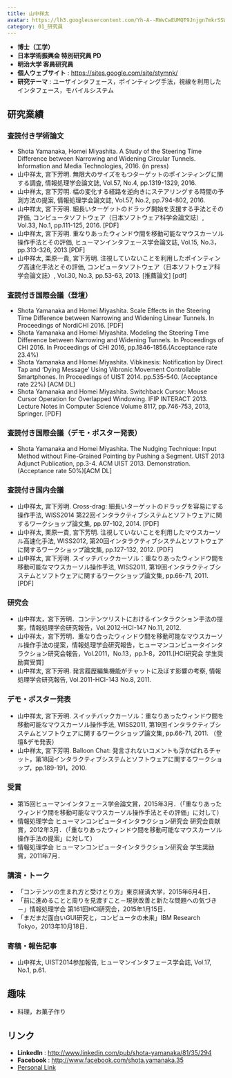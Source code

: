 ```yaml
---
title: 山中祥太
avatar: https://lh3.googleusercontent.com/Yh-A--RWvCwEUMQT9Jnjgn7mkrSSWReC1u7CFM8-zlsGQ4Y4lCZQgyVosuXqND0l6Ck6Ii6yp-d_XsswlXVTpBzqCf1u9PCqJPI-06t0H2ztS0hB-fPSSM1kHkOfTT53UJSj8PEuLQRB-tFxzkzSoZrE7YbNsSjCI0pz6EqEZ_lci7KgX0fn72nwU5-jq_tvIviRqtRWrPnepUMZqiIv1tEnWqZpxyWP6mATOEOvRQfcQiN63Iqu5QGS1EY_81ubyPtVxMf2lvLBhDV_eNJzA4C39OlQoZycr1-1-SYe_EqLqJthndZCffM7eI_v2S8XBWtQLFjbxSNizItNZ3SOj1olMdCK4C8k5LJnBajO8GRDMJVXI4A1Qxhm9jxevN59Vtez2KH-Z09kBaRRqOOLBpnJ_rJwxaaTSt8HGejj26Sbgy5EPLX7dvLYHdD3oW4MZy4r1rD7mC8bs3kuTqlx_2QfM4fN7O0De1i_5Kqr-JdgzeY4ghTqFr8iYHSPEwvHws7PYjoTW0NKkKrFcsgdN69XkAKPm3myvX0xOpxWt7LRHYgl2fU4c7BsqR-kt_w4B5_fhEktCwqmupp9wuex0V12Om2WD_LhG3SAKfh12l63bQuVej7fNQ=p-s300
category: 01_研究員
---
```


- **博士（工学）**
- **日本学術振興会 特別研究員 PD**
- **明治大学 客員研究員**
- **個人ウェブサイト** : <https://sites.google.com/site/stymnk/>
- **研究テーマ** : ユーザインタフェース，ポインティング手法，視線を利用したインタフェース，モバイルシステム

## 研究業績

### 査読付き学術論文

- Shota Yamanaka, Homei Miyashita. A Study of the Steering Time Difference between Narrowing and Widening Circular Tunnels. Information and Media Technologies, 2016. (in press)
- 山中祥太, 宮下芳明. 無限大のサイズをもつターゲットのポインティングに関する調査, 情報処理学会論文誌, Vol.57, No.4, pp.1319-1329, 2016.
- 山中祥太, 宮下芳明. 幅の変化する経路を逆向きにステアリングする時間の予測方法の提案, 情報処理学会論文誌, Vol.57, No.2, pp.794-802, 2016.
- 山中祥太, 宮下芳明. 細長いターゲットのドラッグ開始を支援する手法とその評価, コンピュータソフトウェア（日本ソフトウェア科学会論文誌）, Vol.33, No.1, pp.111-125, 2016. [PDF]
- 山中祥太, 宮下芳明. 重なりあったウィンドウ間を移動可能なマウスカーソル操作手法とその評価, ヒューマンインタフェース学会論文誌, Vol.15, No.3，pp.313-326, 2013.[PDF]
- 山中祥太, 栗原一貴, 宮下芳明. 注視していないことを利用したポインティング高速化手法とその評価, コンピュータソフトウェア（日本ソフトウェア科学会論文誌）, Vol.30, No.3, pp.53-63, 2013. [推薦論文] \[pdf]

### 査読付き国際会議（登壇）

- Shota Yamanaka and Homei Miyashita. Scale Effects in the Steering Time Difference between Narrowing and Widening Linear Tunnels. In Proceedings of NordiCHI 2016. [PDF]
- Shota Yamanaka and Homei Miyashita. Modeling the Steering Time Difference between Narrowing and Widening Tunnels. In Proceedings of CHI 2016. In Proceedings of CHI 2016, pp.1846-1856.(Acceptance rate 23.4%)
- Shota Yamanaka and Homei Miyashita. Vibkinesis: Notification by Direct Tap and ‘Dying Message’ Using Vibronic Movement Controllable Smartphones. In Proceedings of UIST 2014. pp.535-540. (Acceptance rate 22%) [ACM DL]
- Shota Yamanaka and Homei Miyashita. Switchback Cursor: Mouse Cursor Operation for Overlapped Windowing. IFIP INTERACT 2013. Lecture Notes in Computer Science Volume 8117, pp.746-753, 2013, Springer. [PDF]

### 査読付き国際会議（デモ・ポスター発表）

- Shota Yamanaka and Homei Miyashita. The Nudging Technique: Input Method without Fine-Grained Pointing by Pushing a Segment. UIST 2013 Adjunct Publication, pp.3-4. ACM UIST 2013. Demonstration. (Acceptance rate 50%)[ACM DL]

### 査読付き国内会議

- 山中祥太, 宮下芳明. Cross-drag: 細長いターゲットのドラッグを容易にする操作手法, WISS2014 第22回インタラクティブシステムとソフトウェアに関するワークショップ論文集, pp.97-102, 2014. [PDF]
- 山中祥太, 栗原一貴, 宮下芳明. 注視していないことを利用したマウスカーソル高速化手法, WISS2012, 第20回インタラクティブシステムとソフトウェアに関するワークショップ論文集, pp.127-132, 2012. [PDF]
- 山中祥太, 宮下芳明. スイッチバックカーソル：重なりあったウィンドウ間を移動可能なマウスカーソル操作手法, WISS2011, 第19回インタラクティブシステムとソフトウェアに関するワークショップ論文集, pp.66-71, 2011. [PDF]

### 研究会

- 山中祥太，宮下芳明．コンテンツリストにおけるインタラクション手法の提案，情報処理学会研究報告，Vol.2012-HCI-147 No.11, 2012.
- 山中祥太，宮下芳明．重なり合ったウィンドウ間を移動可能なマウスカーソル操作手法の提案，情報処理学会研究報告，ヒューマンコンピュータインタラクション研究会報告，Vol.2011，No.13，pp.1-8，2011.[HCI研究会 学生奨励賞受賞]
- 山中祥太, 宮下芳明. 発言履歴編集機能がチャットに及ぼす影響の考察, 情報処理学会研究報告, Vol.2011-HCI-143 No.8, 2011.

### デモ・ポスター発表

- 山中祥太, 宮下芳明. スイッチバックカーソル：重なりあったウィンドウ間を移動可能なマウスカーソル操作手法, WISS2011, 第19回インタラクティブシステムとソフトウェアに関するワークショップ論文集, pp.66-71, 2011. （登壇&デモ発表）
- 山中祥太, 宮下芳明. Balloon Chat: 発言されないコメントも浮かばれるチャット，第18回インタラクティブシステムとソフトウェアに関するワークショップ，pp.189-191，2010.

### 受賞

- 第15回ヒューマンインタフェース学会論文賞，2015年3月．（「重なりあったウィンドウ間を移動可能なマウスカーソル操作手法とその評価」に対して）
- 情報処理学会 ヒューマンコンピュータインタラクション研究会 研究会貢献賞，2012年3月．（「重なりあったウィンドウ間を移動可能なマウスカーソル操作手法の提案」に対して）
- 情報処理学会 ヒューマンコンピュータインタラクション研究会 学生奨励賞，2011年7月．

### 講演・トーク

- 「コンテンツの生まれ方と受けとり方」東京経済大学，2015年6月4日．
- 「前に進めることと周りを見渡すこと－現状改善と新たな問題への気づき－」情報処理学会 第161回HCI研究会，2015年1月15日．
- 「まだまだ面白いGUI研究と，コンピュータの未来」IBM Research Tokyo，2013年10月18日．

### 寄稿・報告記事

- 山中祥太, UIST2014参加報告, ヒューマンインタフェース学会誌, Vol.17, No.1, p.61.

## 趣味

- 料理，お菓子作り

## リンク

- **LinkedIn** : <http://www.linkedin.com/pub/shota-yamanaka/81/35/294>
- **Facebook** : <http://www.facebook.com/shota.yamanaka.35>
- [Personal Link](https://sites.google.com/site/stymnk/)
